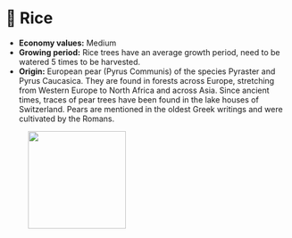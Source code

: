 # 🌾 Rice

* **Economy values:** Medium
* **Growing period:** Rice trees have an average growth period, need to be watered 5 times to be harvested.
* **Origin:** European pear (Pyrus Communis) of the species Pyraster and Pyrus Caucasica. They are found in forests across Europe, stretching from Western Europe to North Africa and across Asia. Since ancient times, traces of pear trees have been found in the lake houses of Switzerland. Pears are mentioned in the oldest Greek writings and were cultivated by the Romans.

<div>

<figure><img src="../.gitbook/assets/3.png" alt="" width="175"><figcaption></figcaption></figure>

 

<figure><img src="../.gitbook/assets/tree-mid-3.png" alt=""><figcaption></figcaption></figure>

 

<figure><img src="../.gitbook/assets/tree-3.png" alt=""><figcaption></figcaption></figure>

</div>
